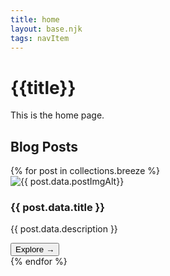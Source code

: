 ```yaml
---
title: home
layout: base.njk
tags: navItem
---
```

# {{title}}
This is the home page. 

## Blog Posts

<section class="grid">
{% for post in collections.breeze %}
<article class="card">
    <div class="card__img"><img src="{{ post.data.postImg | url }}" alt="{{ post.data.postImgAlt}}"></div>
      <div class="card__content">
        <h1 class="card__header">{{ post.data.title }}</h1>
        <p class="card__text">{{ post.data.description }}</p>
        <a href="{{ post.url }}"> <button class="card__btn">Explore <span>&rarr;</span></button></a>
      </div>
    </article>
    {% endfor %}
</section>